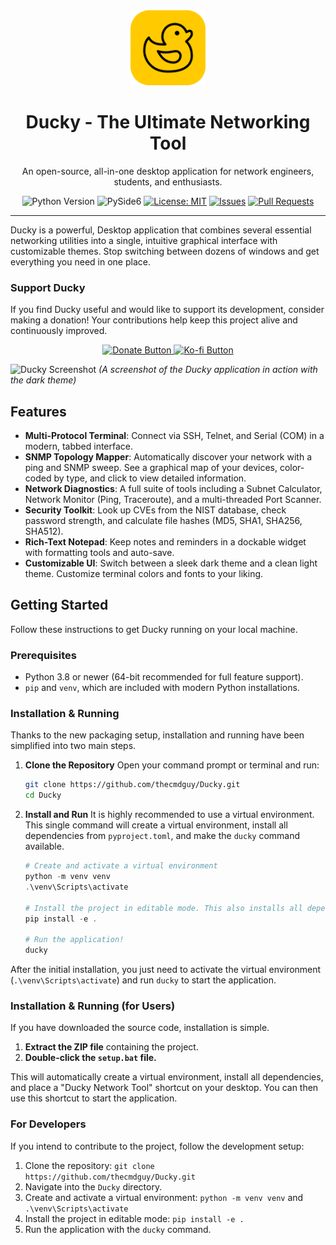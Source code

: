
<div align="center">
  <img src="src/ducky_app/assets/ducky_icon.png" alt="Ducky Logo" width="120" />
  <h1>Ducky - The Ultimate Networking Tool</h1>
  <p>
    An open-source, all-in-one desktop application for network engineers, students, and enthusiasts.
  </p>
  
  <!-- Badges -->
  <p>
    <img src="https://img.shields.io/badge/Python-3.8+-blue.svg?logo=python&logoColor=yellow" alt="Python Version">
    <img src="https://img.shields.io/badge/Qt_for_Python-PySide6-brightgreen.svg?logo=qt" alt="PySide6">
    <a href="LICENSE"><img src="https://img.shields.io/badge/License-MIT-yellow.svg" alt="License: MIT"></a>
    <a href="https://github.com/thecmdguy/Ducky/issues"><img src="https://img.shields.io/github/issues/thecmdguy/Ducky" alt="Issues"></a>
    <a href="https://github.com/thecmdguy/Ducky/pulls"><img src="https://img.shields.io/github/issues-pr/thecmdguy/Ducky" alt="Pull Requests"></a>
  </p>
</div>

---

Ducky is a powerful, Desktop application that combines several essential networking utilities into a single, intuitive graphical interface with customizable themes. Stop switching between dozens of windows and get everything you need in one place.

### Support Ducky
If you find Ducky useful and would like to support its development, consider making a donation! Your contributions help keep this project alive and continuously improved.
<p align="center">
<a href="https://www.paypal.com/paypalme/Gtsnobiladze" target="_blank">
<img src="https://img.shields.io/badge/Donate-Support%20Ducky-blueviolet?style=for-the-badge&logo=paypal&logoColor=white" alt="Donate Button">
</a>
<a href="https://ko-fi.com/thecmdguy" target="_blank">
<img src="https://img.shields.io/badge/Ko--fi-Buy%20me%20a%20coffee-ff5e5e?style=for-the-badge&logo=ko-fi&logoColor=white" alt="Ko-fi Button">
</a>
</p>

![Ducky Screenshot](https://github.com/thecmdguy/Ducky/blob/main/src/ducky_app/assets/banner.png?raw=true)
*(A screenshot of the Ducky application in action with the dark theme)*

## Features

*   **Multi-Protocol Terminal**: Connect via SSH, Telnet, and Serial (COM) in a modern, tabbed interface.
*   **SNMP Topology Mapper**: Automatically discover your network with a ping and SNMP sweep. See a graphical map of your devices, color-coded by type, and click to view detailed information.
*   **Network Diagnostics**: A full suite of tools including a Subnet Calculator, Network Monitor (Ping, Traceroute), and a multi-threaded Port Scanner.
*   **Security Toolkit**: Look up CVEs from the NIST database, check password strength, and calculate file hashes (MD5, SHA1, SHA256, SHA512).
*   **Rich-Text Notepad**: Keep notes and reminders in a dockable widget with formatting tools and auto-save.
*   **Customizable UI**: Switch between a sleek dark theme and a clean light theme. Customize terminal colors and fonts to your liking.

## Getting Started

Follow these instructions to get Ducky running on your local machine.

### Prerequisites

*   Python 3.8 or newer (64-bit recommended for full feature support).
*   `pip` and `venv`, which are included with modern Python installations.

### Installation & Running

Thanks to the new packaging setup, installation and running have been simplified into two main steps.

1.  **Clone the Repository**
    Open your command prompt or terminal and run:
    ```bash
    git clone https://github.com/thecmdguy/Ducky.git
    cd Ducky
    ```

2.  **Install and Run**
    It is highly recommended to use a virtual environment. This single command will create a virtual environment, install all dependencies from `pyproject.toml`, and make the `ducky` command available.

    ```powershell
    # Create and activate a virtual environment
    python -m venv venv
    .\venv\Scripts\activate

    # Install the project in editable mode. This also installs all dependencies.
    pip install -e .

    # Run the application!
    ducky
    ```
After the initial installation, you just need to activate the virtual environment (`.\venv\Scripts\activate`) and run `ducky` to start the application.

### Installation & Running (for Users)

If you have downloaded the source code, installation is simple.

1.  **Extract the ZIP file** containing the project.
2.  **Double-click the `setup.bat` file.**

This will automatically create a virtual environment, install all dependencies, and place a "Ducky Network Tool" shortcut on your desktop. You can then use this shortcut to start the application.

### For Developers

If you intend to contribute to the project, follow the development setup:

1.  Clone the repository: `git clone https://github.com/thecmdguy/Ducky.git`
2.  Navigate into the `Ducky` directory.
3.  Create and activate a virtual environment: `python -m venv venv` and `.\venv\Scripts\activate`
4.  Install the project in editable mode: `pip install -e .`
5.  Run the application with the `ducky` command.

